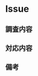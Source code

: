 # Issue
<!-- Issueに関連する内容を記載する -->

## 調査内容
<!-- 調査した場合、URLを記載する -->

## 対応内容
<!-- 対応した内容 -->

## 備考
<!-- その他記載することがあれば -->
